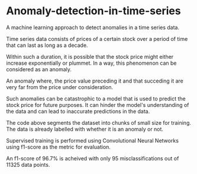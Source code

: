 # Anomaly-detection-in-time-series
A machine learning approach to detect anomalies in a time series data.


Time series data consists of prices of a certain stock over a period of time that can last as long as a decade.

Within such a duration, it is possible that the stock price might either increase exponentially or plummet. In a way, this phenomenon can be considered as an anomaly.

An anomaly where, the price value preceding it and that succeding it are very far from the price under consideration.

Such anomalies can be catastrophic to a model that is used to predict the stock price for future purposes. It can hinder the model's understanding of the data and can lead to inaccurate predictions in the data.

The code above segments the dataset into chunks of small size for training. The data is already labelled with whether it is an anomaly or not. 

Supervised training is performed using Convolutional Neural Networks using f1-score as the metric for evaluation.

An f1-score of 96.7% is acheived with only 95 misclassifications out of 11325 data points.

